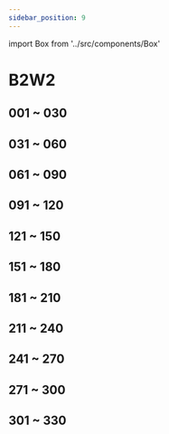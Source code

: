 ```yaml
---
sidebar_position: 9
---
```

import Box from '../src/components/Box'

# B2W2

## 001 ~ 030
<Box dexid="b2w2" index="0" title="001 ~ 030" />

## 031 ~ 060
<Box dexid="b2w2" index="1" title="031 ~ 060" />

## 061 ~ 090
<Box dexid="b2w2" index="2" title="061 ~ 090" />

## 091 ~ 120
<Box dexid="b2w2" index="3" title="091 ~ 120" />

## 121 ~ 150
<Box dexid="b2w2" index="4" title="121 ~ 150" />

## 151 ~ 180
<Box dexid="b2w2" index="5" title="151 ~ 180" />

## 181 ~ 210
<Box dexid="b2w2" index="6" title="181 ~ 210" />

## 211 ~ 240
<Box dexid="b2w2" index="7" title="211 ~ 240" />

## 241 ~ 270
<Box dexid="b2w2" index="8" title="241 ~ 270" />

## 271 ~ 300
<Box dexid="b2w2" index="9" title="271 ~ 300" />

## 301 ~ 330
<Box dexid="b2w2" index="10" title="301 ~ 330" />
